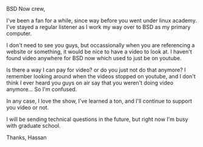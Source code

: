 BSD Now crew,

I've been a fan for a while, since way before you went under linux academy.  I've stayed a regular listener as I work my way over to BSD as my primary computer. 

I don't need to see you guys, but occassionally when you are referencing a website or something, it would be nice to have a video to look at. I haven't found video anywhere for BSD now which used to just be on youtube. 

Is there a way I can pay for video? or do you just not do that anymore? I remember looking around when the videos stopped on youtube, and I don't think I ever heard you guys on air say that you weren't doing video anymore... So I'm confused.

In any case, I love the show, I've learned a ton, and I'll continue to support you video or not.

I will be sending technical questions in the future, but right now I'm busy with graduate school.

Thanks,
Hassan 